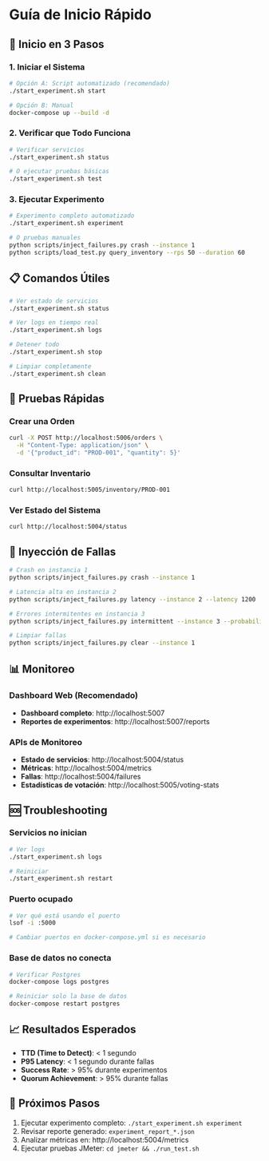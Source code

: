 # Guía de Inicio Rápido

## 🚀 Inicio en 3 Pasos

### 1. Iniciar el Sistema

```bash
# Opción A: Script automatizado (recomendado)
./start_experiment.sh start

# Opción B: Manual
docker-compose up --build -d
```

### 2. Verificar que Todo Funciona

```bash
# Verificar servicios
./start_experiment.sh status

# O ejecutar pruebas básicas
./start_experiment.sh test
```

### 3. Ejecutar Experimento

```bash
# Experimento completo automatizado
./start_experiment.sh experiment

# O pruebas manuales
python scripts/inject_failures.py crash --instance 1
python scripts/load_test.py query_inventory --rps 50 --duration 60
```

## 📋 Comandos Útiles

```bash
# Ver estado de servicios
./start_experiment.sh status

# Ver logs en tiempo real
./start_experiment.sh logs

# Detener todo
./start_experiment.sh stop

# Limpiar completamente
./start_experiment.sh clean
```

## 🧪 Pruebas Rápidas

### Crear una Orden
```bash
curl -X POST http://localhost:5006/orders \
  -H "Content-Type: application/json" \
  -d '{"product_id": "PROD-001", "quantity": 5}'
```

### Consultar Inventario
```bash
curl http://localhost:5005/inventory/PROD-001
```

### Ver Estado del Sistema
```bash
curl http://localhost:5004/status
```

## 🔧 Inyección de Fallas

```bash
# Crash en instancia 1
python scripts/inject_failures.py crash --instance 1

# Latencia alta en instancia 2
python scripts/inject_failures.py latency --instance 2 --latency 1200

# Errores intermitentes en instancia 3
python scripts/inject_failures.py intermittent --instance 3 --probability 0.5

# Limpiar fallas
python scripts/inject_failures.py clear --instance 1
```

## 📊 Monitoreo

### Dashboard Web (Recomendado)
- **Dashboard completo**: http://localhost:5007
- **Reportes de experimentos**: http://localhost:5007/reports

### APIs de Monitoreo
- **Estado de servicios**: http://localhost:5004/status
- **Métricas**: http://localhost:5004/metrics
- **Fallas**: http://localhost:5004/failures
- **Estadísticas de votación**: http://localhost:5005/voting-stats

## 🆘 Troubleshooting

### Servicios no inician
```bash
# Ver logs
./start_experiment.sh logs

# Reiniciar
./start_experiment.sh restart
```

### Puerto ocupado
```bash
# Ver qué está usando el puerto
lsof -i :5000

# Cambiar puertos en docker-compose.yml si es necesario
```

### Base de datos no conecta
```bash
# Verificar Postgres
docker-compose logs postgres

# Reiniciar solo la base de datos
docker-compose restart postgres
```

## 📈 Resultados Esperados

- **TTD (Time to Detect)**: < 1 segundo
- **P95 Latency**: < 1 segundo durante fallas
- **Success Rate**: > 95% durante experimentos
- **Quorum Achievement**: > 95% durante fallas

## 🎯 Próximos Pasos

1. Ejecutar experimento completo: `./start_experiment.sh experiment`
2. Revisar reporte generado: `experiment_report_*.json`
3. Analizar métricas en: http://localhost:5004/metrics
4. Ejecutar pruebas JMeter: `cd jmeter && ./run_test.sh`